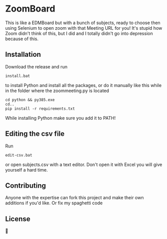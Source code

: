 # ZoomBoard

This is like a EDMBoard but with a bunch of subjects, ready to choose then using Selenium to open zoom with that Meeting URL for you! It's stupid how Zoom didn't think of this, but I did and I totally didn't go into depression because of this.

## Installation

Download the release and run

```
install.bat
```

to install Python and install all the packages, or do it manually like this while in the folder where the zoommeeting.py is located

```
cd python && py385.exe
cd..
pip install -r requirements.txt
```

While installing Python make sure you add it to PATH!

## Editing the csv file

Run

```
edit-csv.bat
```
or open subjects.csv with a text editor. Don't open it with Excel you will give yourself a hard time.

## Contributing

Anyone with the expertise can fork this project and make their own additions if you'd like. Or fix my spaghetti code

## License

🤷
